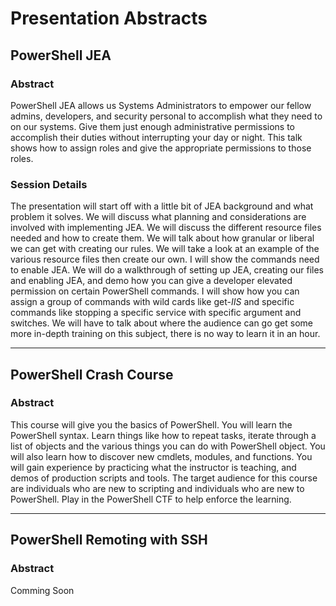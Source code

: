 # Presentation Abstracts

## PowerShell JEA  

### Abstract  

PowerShell JEA allows us Systems Administrators to empower our fellow admins, developers, and security personal to accomplish what they need to on our systems. Give them just enough administrative permissions to accomplish their duties without interrupting your day or night. This talk shows how to assign roles and give the appropriate permissions to those roles.  

### Session Details

The presentation will start off with a little bit of JEA background and what problem it solves. We will discuss what planning and considerations are involved with implementing JEA. We will discuss the different resource files needed and how to create them. We will talk about how granular or liberal we can get with creating our rules. We will take a look at an example of the various resource files then create our own. I will show the commands need to enable JEA. We will do a walkthrough of setting up JEA, creating our files and enabling JEA, and demo how you can give a developer elevated permission on certain PowerShell commands. I will show how you can assign a group of commands with wild cards like get-*IIS* and specific commands like stopping a specific service with specific argument and switches. We will have to talk about where the audience can go get some more in-depth training on this subject, there is no way to learn it in an hour.
___

## PowerShell Crash Course  

### Abstract  

This course will give you the basics of PowerShell. You will learn the PowerShell syntax. Learn things like how to repeat tasks, iterate through a list of objects and the various things you can do with PowerShell object. You will also learn how to discover new cmdlets, modules, and functions. You will gain experience by practicing what the instructor is teaching, and demos of production scripts and tools. The target audience for this course are individuals who are new to scripting and individuals who are new to PowerShell.  Play in the PowerShell CTF to help enforce the learning.  
___  

## PowerShell Remoting with SSH  

### Abstract  

Comming Soon